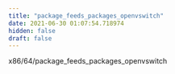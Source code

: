 ```yaml
---
title: "package_feeds_packages_openvswitch"
date: 2021-06-30 01:07:54.718974
hidden: false
draft: false
---
```


x86/64/package_feeds_packages_openvswitch

